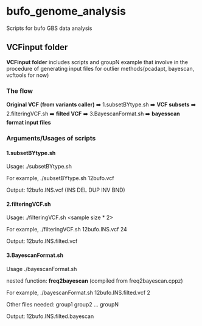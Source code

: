 # bufo_genome_analysis
Scripts for bufo GBS data analysis

## **VCFinput folder** 
**VCFinput folder** includes scripts and groupN example that involve in the procedure of generating input files for outlier methods(pcadapt, bayescan, vcftools for now)
### The flow 
**Original VCF (from variants caller)** ➡️ 1.subsetBYtype.sh ➡️ **VCF subsets** ➡️ 2.filteringVCF.sh ➡️ **filted VCF** ➡️ 3.BayescanFormat.sh ➡️ **bayesscan format input files**

### Arguments/Usages of scripts
#### 1.subsetBYtype.sh
Usage: ./subsetBYtype.sh <original VCF>

For example, ./subsetBYtype.sh 12bufo.vcf

Output: 12bufo.INS.vcf (INS DEL DUP INV BND)

#### 2.filteringVCF.sh
Usage: ./filteringVCF.sh <one type VCF> <sample size * 2>

For example, ./filteringVCF.sh 12bufo.INS.vcf 24

Output: 12bufo.INS.filted.vcf

#### 3.BayescanFormat.sh
Usage ./bayescanFormat.sh <filted vcf> <group number> 

nested function: **freq2bayescan** (compiled from freq2bayescan.cppz)

For example, ./bayescanFormat.sh 12bufo.INS.filted.vcf 2

Other files needed: group1 group2 ... groupN

Output: 12bufo.INS.filted.bayescan

